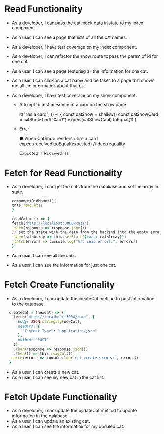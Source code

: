 # Read Functionality

- As a developer, I can pass the cat mock data in state to my index component.

- As a user, I can see a page that lists of all the cat names.

- As a developer, I have test coverage on my index component.

- As a developer, I can refactor the show route to pass the param of id for one cat.

- As a user, I can see a page featuring all the information for one cat.

- As a user, I can click on a cat name and be taken to a page that shows me all the information about that cat.

- As a developer, I have test coverage on my show component.

    * Attempt to test presence of a card on the show page
        
        it("has a card", () => {
            const catShow = shallow(<CatShow />)
            const catShowCard = catShow.find("Card")
            expect(catShowCard).toEqual(1)
        })

    * Error

        ● When CatShow renders › has a card
        expect(received).toEqual(expected) // deep equality

        Expected: 1
        Received: {}



# Fetch for Read Functionality

- As a developer, I can get the cats from the database and set the array in state.

    ```ruby
    componentDidMount(){
    this.readCat()
    }

    readCat = () => {
    fetch("http://localhost:3000/cats")
    .then(response => response.json())
    // set the state with the data from the backend into the empty array
    .then(catsArray => this.setState({cats: catsArray}))
    .catch(errors => console.log("Cat read errors:", errors))
    }
    ```
- As a user, I can see all the cats.
- As a user, I can see the information for just one cat.


# Fetch Create Functionality

- As a developer, I can update the createCat method to post information to the database.

```ruby
  createCat = (newCat) => {
    fetch("http://localhost:3000/cats", {
      body: JSON.stringify(newCat),
      headers: {
        "Content-Type": "application/json"
      },
      method: "POST"
    })
    .then(response => response.json())
    .then(() => this.readCat())
  .catch(errors => console.log("Cat create errors:", errors))
  }
```

- As a user, I can create a new cat.
- As a user, I can see my new cat in the cat list.


# Fetch Update Functionality

- As a developer, I can update the updateCat method to update information in the database.
- As a user, I can update an existing cat.
- As a user, I can see the information for my updated cat.



